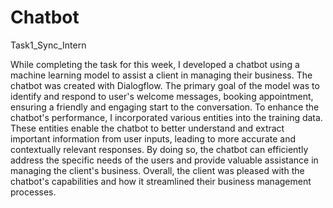 # Chatbot
 Task1_Sync_Intern


While completing the task for this week, I developed a chatbot using a machine learning model to assist a client in managing their business. The chatbot was created with Dialogflow. 
The primary goal of the model was to identify and respond to user's welcome messages, booking appointment, ensuring a friendly and engaging start to the conversation.
To enhance the chatbot's performance, I incorporated various entities into the training data. 
These entities enable the chatbot to better understand and extract important information from user inputs, leading to more accurate and contextually relevant responses. 
By doing so, the chatbot can efficiently address the specific needs of the users and provide valuable assistance in managing the client's business.
Overall, the client was pleased with the chatbot's capabilities and how it streamlined their business management processes. 
